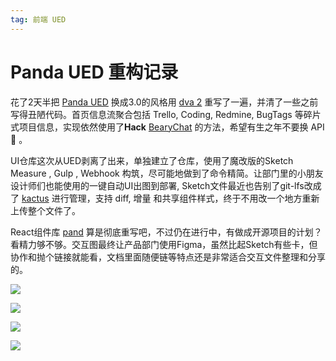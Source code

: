 ```yaml
---
tag: 前端 UED
---
```




# Panda UED 重构记录



花了2天半把 [Panda UED](https://ued.xiongmaojinku.com) 换成3.0的风格用 [dva 2](https://github.com/dvajs/dva/releases) 重写了一遍，并清了一些之前写得丑陋代码。首页信息流聚合包括 Trello, Coding, Redmine, BugTags 等碎片式项目信息，实现依然使用了**Hack** [BearyChat](https://bearychat.com/) 的方法，希望有生之年不要换 API 🤤 。



UI仓库这次从UED剥离了出来，单独建立了仓库，使用了魔改版的Sketch Measure , Gulp , Webhook 构筑，尽可能地做到了命令精简。让部门里的小朋友设计师们也能使用的一键自动UI出图到部署, Sketch文件最近也告别了git-lfs改成了 [kactus](https://github.com/nickbalestra/kactus) 进行管理，支持 diff, 增量 和共享组件样式，终于不用改一个地方重新上传整个文件了。



React组件库 [pand](https://coding.net/u/canisminor1990/p/panda-design/git) 算是彻底重写吧，不过仍在进行中，有做成开源项目的计划？看精力够不够。交互图最终让产品部门使用Figma，虽然比起Sketch有些卡，但协作和抛个链接就能看，文档里面随便链等特点还是非常适合交互文件整理和分享的。



![](http://owknqywkr.bkt.clouddn.com/2017-09-20-pand_1.png)

![](http://owknqywkr.bkt.clouddn.com/2017-09-20-pand_2.png)

![](http://owknqywkr.bkt.clouddn.com/2017-09-20-pand_3.png)

![](http://owknqywkr.bkt.clouddn.com/2017-09-20-pand_4.png)